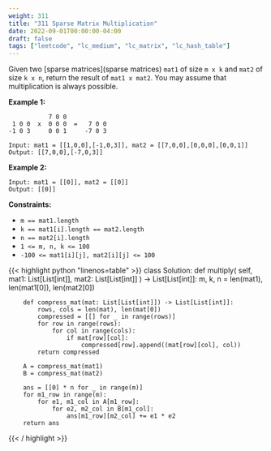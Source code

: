 ```yaml
---
weight: 311
title: "311 Sparse Matrix Multiplication"
date: 2022-09-01T00:00:00-04:00
draft: false
tags: ["leetcode", "lc_medium", "lc_matrix", "lc_hash_table"]
---
```


Given two [sparse matrices](sparse matrices) `mat1` of size `m x k` and `mat2` of size `k x n`, return the result of `mat1 x mat2`. You may assume that multiplication is always possible.

**Example 1:**
```
           7 0 0 
 1 0 0  x  0 0 0  =   7 0 0
-1 0 3     0 0 1     -7 0 3

Input: mat1 = [[1,0,0],[-1,0,3]], mat2 = [[7,0,0],[0,0,0],[0,0,1]]
Output: [[7,0,0],[-7,0,3]]
```
**Example 2:**
```
Input: mat1 = [[0]], mat2 = [[0]]
Output: [[0]]
```

**Constraints:**
- `m == mat1.length`
- `k == mat1[i].length == mat2.length`
- `n == mat2[i].length`
- `1 <= m, n, k <= 100`
- `-100 <= mat1[i][j], mat2[i][j] <= 100`

<div class="tabs"></div>
<div class="tab-content">
<div id="python" class="lang">
{{< highlight python "linenos=table" >}}
class Solution:
    def multiply(
        self,
        mat1: List[List[int]],
        mat2: List[List[int]]
    ) -> List[List[int]]:
        m, k, n = len(mat1), len(mat1[0]), len(mat2[0])
        
        def compress_mat(mat: List[List[int]]) -> List[List[int]]:
            rows, cols = len(mat), len(mat[0])
            compressed = [[] for _ in range(rows)]
            for row in range(rows):
                for col in range(cols):
                    if mat[row][col]:
                        compressed[row].append((mat[row][col], col))
            return compressed
        
        A = compress_mat(mat1)
        B = compress_mat(mat2)
        
        ans = [[0] * n for _ in range(m)]
        for m1_row in range(m):
            for e1, m1_col in A[m1_row]:
                for e2, m2_col in B[m1_col]:
                    ans[m1_row][m2_col] += e1 * e2
        return ans
{{< / highlight >}}
</div>
</div>
